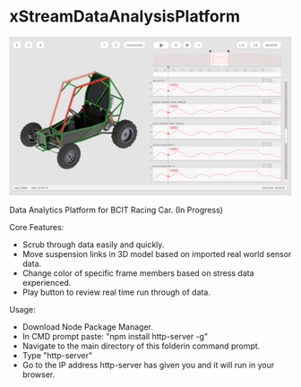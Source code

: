 # xStreamDataAnalysisPlatform


![Interface Image](/img/interface.png)


Data Analytics Platform for BCIT Racing Car. (In Progress)

Core Features:
 - Scrub through data easily and quickly.
 - Move suspension links in 3D model based on imported real world sensor data.
 - Change color of specific frame members based on stress data experienced.
 - Play button to review real time run through of data.
 
 
Usage:
 - Download Node Package Manager.
 - In CMD prompt paste: "npm install http-server -g"
 - Navigate to the main directory of this folderin command prompt.
 - Type "http-server"
 - Go to the IP address http-server has given you and it will run in your browser.
 
